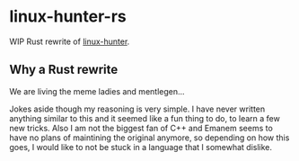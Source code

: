 # linux-hunter-rs

WIP Rust rewrite of [linux-hunter](https://github.com/Emanem/linux-hunter).

## Why a Rust rewrite

We are living the meme ladies and mentlegen...

Jokes aside though my reasoning is very simple. I have never written anything similar to this and it seemed like a fun thing to do, to learn a few new tricks. Also I am not the biggest fan of C++ and Emanem seems to have no plans of maintining the original anymore, so depending on how this goes, I would like to not be stuck in a language that I somewhat dislike.
